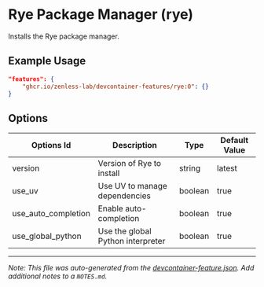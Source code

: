 
# Rye Package Manager (rye)

Installs the Rye package manager.

## Example Usage

```json
"features": {
    "ghcr.io/zenless-lab/devcontainer-features/rye:0": {}
}
```

## Options

| Options Id | Description | Type | Default Value |
|-----|-----|-----|-----|
| version | Version of Rye to install | string | latest |
| use_uv | Use UV to manage dependencies | boolean | true |
| use_auto_completion | Enable auto-completion | boolean | true |
| use_global_python | Use the global Python interpreter | boolean | true |



---

_Note: This file was auto-generated from the [devcontainer-feature.json](https://github.com/zenless-lab/devcontainer-features/blob/main/src/rye/devcontainer-feature.json).  Add additional notes to a `NOTES.md`._
